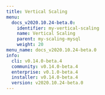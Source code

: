 ```yaml
---
title: Vertical Scaling
menu:
  docs_v2020.10.24-beta.0:
    identifier: my-vertical-scaling
    name: Vertical Scaling
    parent: my-scaling-mysql
    weight: 20
menu_name: docs_v2020.10.24-beta.0
info:
  cli: v0.14.0-beta.4
  community: v0.14.0-beta.4
  enterprise: v0.1.0-beta.4
  installer: v0.14.0-beta.4
  version: v2020.10.24-beta.0
---
```


